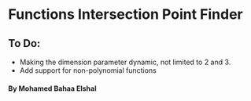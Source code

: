 # Functions Intersection Point Finder
 

## To Do:
 - Making the dimension parameter dynamic, not limited to 2 and 3.
 - Add support for non-polynomial functions

#### By Mohamed Bahaa Elshal
